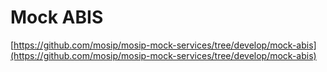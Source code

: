 # Mock ABIS

[https://github.com/mosip/mosip-mock-services/tree/develop/mock-abis](https://github.com/mosip/mosip-mock-services/tree/develop/mock-abis)

